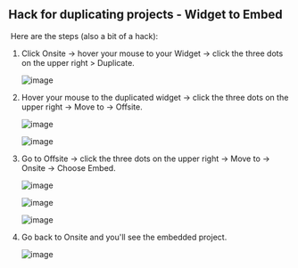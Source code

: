 ## ​Hack for duplicating projects - Widget to Embed
​
Here are the steps (also a bit of a hack):
​
1. Click Onsite -> hover your mouse to your Widget -> click the three dots on the upper right > Duplicate.

   ![image](https://github.com/GoTolstoy/tolstoy-toly-kb/assets/159800692/fbbe1aa1-2f53-4376-8ac1-f665c85ba879)


2. Hover your mouse to the duplicated widget -> click the three dots on the upper right -> Move to -> Offsite.

   ![image](https://github.com/GoTolstoy/tolstoy-toly-kb/assets/159800692/61639425-307c-48f0-99b1-ba983d1d4d95)


   ![image](https://github.com/GoTolstoy/tolstoy-toly-kb/assets/159800692/898f0213-0f0f-4622-8889-21975262a95a)


3. Go to Offsite -> click the three dots on the upper right -> Move to -> Onsite -> Choose Embed.

   ![image](https://github.com/GoTolstoy/tolstoy-toly-kb/assets/159800692/48a80332-2975-4912-891b-720b487e425f)


   ![image](https://github.com/GoTolstoy/tolstoy-toly-kb/assets/159800692/e4fb1744-ab88-426f-b9ca-3fc955c76ddc)


   ![image](https://github.com/GoTolstoy/tolstoy-toly-kb/assets/159800692/5129bf06-62cf-4cdf-8fbd-ef7a4096db00)


4. Go back to Onsite and you'll see the embedded project.

   ![image](https://github.com/GoTolstoy/tolstoy-toly-kb/assets/159800692/c8d55553-f61d-4f9c-b443-73b8347e12b4)

